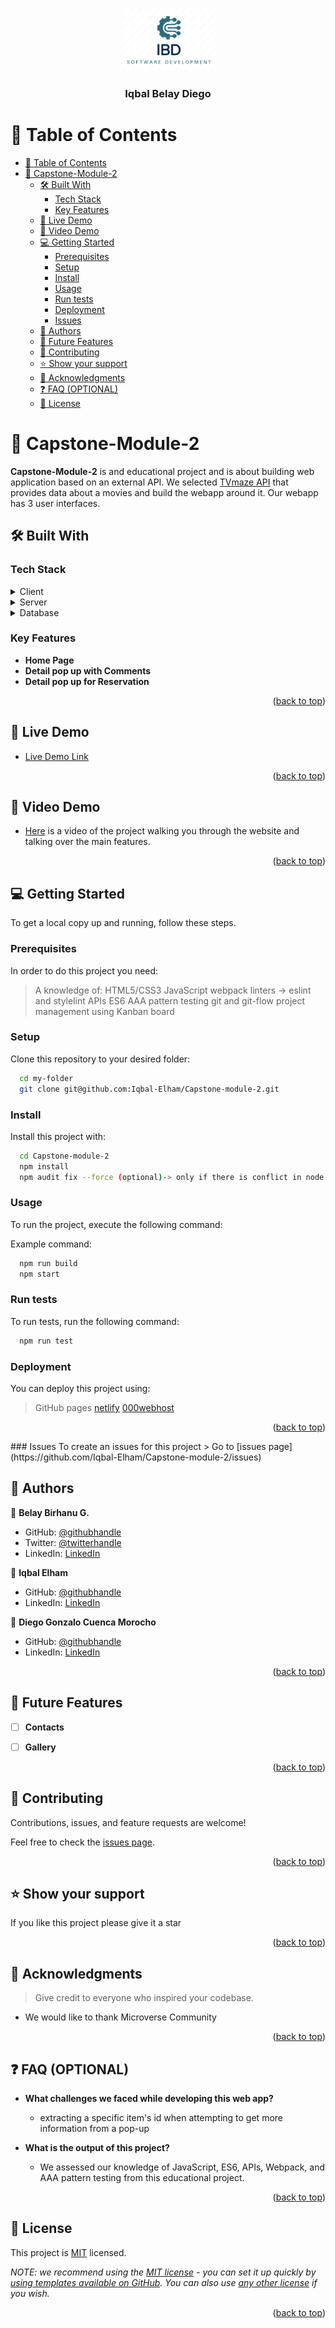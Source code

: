 <a name="readme-top"></a>

<!--
HOW TO USE:
This is an example of how you may give instructions on setting up your project locally.

Modify this file to match your project and remove sections that don't apply.

REQUIRED SECTIONS:
- Table of Contents
- About the Project
  - Built With
  - Live Demo
- Getting Started
- Authors
- Future Features
- Contributing
- Show your support
- Acknowledgements
- License

OPTIONAL SECTIONS:
- FAQ

After you're finished please remove all the comments and instructions!
-->

<div align="center">
  <!-- You are encouraged to replace this logo with your own! Otherwise you can also remove it. -->
  <img src="./src/assets/favicon-images/murple_logo.png" alt="logo" width="150"  height="auto" />
  <br/>

  <h3><b>Iqbal Belay Diego</b></h3>

</div>

<!-- TABLE OF CONTENTS -->

# 📗 Table of Contents

- [📗 Table of Contents](#-table-of-contents)
- [📖 Capstone-Module-2 ](#-capstone-module-2-)
  - [🛠 Built With ](#-built-with-)
    - [Tech Stack ](#tech-stack-)
    - [Key Features ](#key-features-)
  - [🚀 Live Demo ](#-live-demo-)
  - [🎥 Video Demo ](#-video-demo-)
  - [💻 Getting Started ](#-getting-started-)
    - [Prerequisites](#prerequisites)
    - [Setup](#setup)
    - [Install](#install)
    - [Usage](#usage)
    - [Run tests](#run-tests)
    - [Deployment](#deployment)
    - [Issues](#issues)
  - [👥 Authors ](#-authors-)
  - [🔭 Future Features ](#-future-features-)
  - [🤝 Contributing ](#-contributing-)
  - [⭐️ Show your support ](#️-show-your-support-)
  - [🙏 Acknowledgments ](#-acknowledgments-)
  - [❓ FAQ (OPTIONAL) ](#-faq-optional-)
  - [📝 License ](#-license-)

<!-- PROJECT DESCRIPTION -->

# 📖 Capstone-Module-2 <a name="about-project"></a>



**Capstone-Module-2** is and educational project and is about building web application based on an external API. We selected  [TVmaze API](https://www.tvmaze.com/api) that provides data about a movies and build the webapp around it. Our webapp has 3 user interfaces.

## 🛠 Built With <a name="built-with"></a>

### Tech Stack <a name="tech-stack"></a>


<details>
  <summary>Client</summary>
  <ul>
    <li><a href="https://reactjs.org/">JavaScript</a></li>
  </ul>
</details>

<details>
  <summary>Server</summary>
  <ul>
    <li><a href="https://expressjs.com/">Express.js</a></li>
  </ul>
</details>

<details>
<summary>Database</summary>
  <ul>
    <li><a href="https://www.postgresql.org/">PostgreSQL</a></li>
  </ul>
</details>

<!-- Features -->

### Key Features <a name="key-features"></a>


- **Home Page**
- **Detail pop up with Comments**
- **Detail pop up for Reservation**

<p align="right">(<a href="#readme-top">back to top</a>)</p>

<!-- LIVE DEMO -->

## 🚀 Live Demo <a name="live-demo"></a>


- [Live Demo Link](https://yourdeployedapplicationlink.com)


<p align="right">(<a href="#readme-top">back to top</a>)</p>

##  🎥 Video Demo <a name="video-demo"></a>

- [Here](https://drive.google.com/file/d/1_00POc1URFVXSbLT8MkLxsEqqMkPSuMz/view?usp=sharing) is a video of the project walking you through the website and talking over the main features. 

<p align="right">(<a href="#readme-top">back to top</a>)</p>

<!-- GETTING STARTED -->

## 💻 Getting Started <a name="getting-started"></a>



To get a local copy up and running, follow these steps.

### Prerequisites

In order to do this project you need:
> A knowledge of:
> HTML5/CSS3
> JavaScript
> webpack
> linters   -> eslint and stylelint
> APIs
> ES6
> AAA pattern testing
> git and git-flow
> project management using Kanban board 


### Setup

Clone this repository to your desired folder:



```sh
  cd my-folder
  git clone git@github.com:Iqbal-Elham/Capstone-module-2.git
```

### Install

Install this project with:


```sh
  cd Capstone-module-2
  npm install
  npm audit fix --force (optional)-> only if there is conflict in node version.
```


### Usage

To run the project, execute the following command:


Example command:

```sh
  npm run build
  npm start
```

### Run tests

To run tests, run the following command:



```sh
  npm run test
```

### Deployment

You can deploy this project using:

> GitHub pages
> [netlify](https://www.netlify.com/)
> [000webhost](https://www.000webhost.com/)

<p align="right">(<a href="#readme-top">back to top</a>)</p>
### Issues
To create an issues for this project
> Go to [issues page](https://github.com/Iqbal-Elham/Capstone-module-2/issues)
<!-- AUTHORS -->

## 👥 Authors <a name="authors"></a>



👤 **Belay Birhanu G.**

- GitHub: [@githubhandle](https://github.com/belaymit)
- Twitter: [@twitterhandle](https://twitter.com/2belamit)
- LinkedIn: [LinkedIn](https://www.linkedin.com/in/belay-birhanu-144ba714b/)

👤 **Iqbal Elham**

- GitHub: [@githubhandle](https://github.com/Iqbal-Elham)
- LinkedIn: [LinkedIn](https://www.linkedin.com/in/iqbal-elham-8830aa19a)


👤 **Diego Gonzalo Cuenca Morocho**

- GitHub: [@githubhandle](https://github.com/dgcuenca)
- LinkedIn: [LinkedIn](hlinkedin.com/in/diego-cuenca)

<p align="right">(<a href="#readme-top">back to top</a>)</p>

<!-- FUTURE FEATURES -->

## 🔭 Future Features <a name="future-features"></a>


- [ ] **Contacts**
- [ ] **Gallery**


<p align="right">(<a href="#readme-top">back to top</a>)</p>

<!-- CONTRIBUTING -->

## 🤝 Contributing <a name="contributing"></a>

Contributions, issues, and feature requests are welcome!

Feel free to check the [issues page](https://github.com/belaymit/JavaScript-Capstone-Project/issues).

<p align="right">(<a href="#readme-top">back to top</a>)</p>

<!-- SUPPORT -->

## ⭐️ Show your support <a name="support"></a>


If you like this project please give it a star

<p align="right">(<a href="#readme-top">back to top</a>)</p>

<!-- ACKNOWLEDGEMENTS -->

## 🙏 Acknowledgments <a name="acknowledgements"></a>

> Give credit to everyone who inspired your codebase.

- We would like to thank Microverse Community

<p align="right">(<a href="#readme-top">back to top</a>)</p>

<!-- FAQ (optional) -->

## ❓ FAQ (OPTIONAL) <a name="faq"></a>


- **What challenges we faced while developing this web app?**

  - extracting a specific item's id when attempting to get more information from a pop-up

- **What is the output of this project?**

  - We assessed our knowledge of JavaScript, ES6, APIs, Webpack, and AAA pattern testing from this educational project.

<p align="right">(<a href="#readme-top">back to top</a>)</p>

<!-- LICENSE -->

## 📝 License <a name="license"></a>

This project is [MIT](./LICENSE) licensed.

_NOTE: we recommend using the [MIT license](https://choosealicense.com/licenses/mit/) - you can set it up quickly by [using templates available on GitHub](https://docs.github.com/en/communities/setting-up-your-project-for-healthy-contributions/adding-a-license-to-a-repository). You can also use [any other license](https://choosealicense.com/licenses/) if you wish._

<p align="right">(<a href="#readme-top">back to top</a>)</p>
